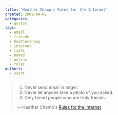 ```yaml
---
title: "Heather Champ's Rules for the Internet"
created: 2009-04-02
categories: 
  - quotes
tags: 
  - email
  - friends
  - heatherchamp
  - internet
  - lists
  - naked
  - online
  - rules
authors: 
  - scott
---
```


> 1. Never send email in anger.
> 2. Never let anyone take a photo of you naked.
> 3. Only friend people who are truly friends.
> 
> \-- Heather Champ's [Rules for the Internet](http://twitter.com/hchamp/status/1436363977)
